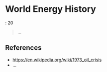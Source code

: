 # World Energy History

: 20

> …
> 

## References

- https://en.wikipedia.org/wiki/1973_oil_crisis
- …